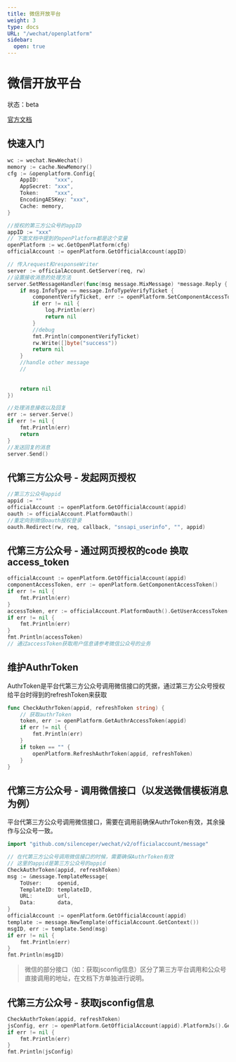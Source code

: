```yaml
---
title: 微信开放平台
weight: 3
type: docs
URL: "/wechat/openplatform"
sidebar:
  open: true
---
```

# 微信开放平台

状态：beta

[官方文档](https://developers.weixin.qq.com/doc/oplatform/Third-party_Platforms/Third_party_platform_appid.html)

## 快速入门

```go
wc := wechat.NewWechat()
memory := cache.NewMemory()
cfg := &openplatform.Config{
    AppID:     "xxx",
    AppSecret: "xxx",
    Token:     "xxx",
    EncodingAESKey: "xxx",
    Cache: memory,
}

//授权的第三方公众号的appID
appID := "xxx"
// 下面文档中提到的openPlatform都是这个变量
openPlatform := wc.GetOpenPlatform(cfg)
officialAccount := openPlatform.GetOfficialAccount(appID)

// 传入request和responseWriter
server := officialAccount.GetServer(req, rw)
//设置接收消息的处理方法
server.SetMessageHandler(func(msg message.MixMessage) *message.Reply {
    if msg.InfoType == message.InfoTypeVerifyTicket {
        componentVerifyTicket, err := openPlatform.SetComponentAccessToken(msg.ComponentVerifyTicket)
        if err != nil {
            log.Println(err)
            return nil
        }
        //debug 
        fmt.Println(componentVerifyTicket)
        rw.Write([]byte("success"))
        return nil
    }
    //handle other message
    //
    
    
    return nil
})

//处理消息接收以及回复
err := server.Serve()
if err != nil {
    fmt.Println(err)
    return
}
//发送回复的消息
server.Send()
```

## 代第三方公众号 - 发起网页授权

```go
//第三方公众号appid
appid := ""
officialAccount := openPlatform.GetOfficialAccount(appid)
oauth := officialAccount.PlatformOauth()
//重定向到微信oauth授权登录
oauth.Redirect(rw, req, callback, "snsapi_userinfo", "", appid)
```

## 代第三方公众号 - 通过网页授权的code 换取access_token
```go
officialAccount := openPlatform.GetOfficialAccount(appid)
componentAccessToken, err := openPlatform.GetComponentAccessToken()
if err != nil {
    fmt.Println(err)
}
accessToken, err := officialAccount.PlatformOauth().GetUserAccessToken(code, appid, componentAccessToken)
if err != nil {
    fmt.Println(err)
}
fmt.Println(accessToken)
// 通过accessToken获取用户信息请参考微信公众号的业务
```

## 维护AuthrToken
AuthrToken是平台代第三方公众号调用微信接口的凭据，通过第三方公众号授权给平台时得到的refreshToken来获取

```go
func CheckAuthrToken(appid, refreshToken string) {
    // 获取authrToken
    token, err := openPlatform.GetAuthrAccessToken(appid)
    if err != nil {
        fmt.Println(err)
    }
    if token == "" {
        openPlatform.RefreshAuthrToken(appid, refreshToken)
    }
}
```

## 代第三方公众号 - 调用微信接口（以发送微信模板消息为例）
平台代第三方公众号调用微信接口，需要在调用前确保AuthrToken有效，其余操作与公众号一致。  
```go
import "github.com/silenceper/wechat/v2/officialaccount/message"

// 在代第三方公众号调用微信接口的时候，需要确保AuthrToken有效
// 这里的appid是第三方公众号的appid
CheckAuthrToken(appid, refreshToken)
msg := &message.TemplateMessage{
    ToUser:     openid,
    TemplateID: templateID,
    URL:        url,
    Data:       data,
}
officialAccount := openPlatform.GetOfficialAccount(appid)
template := message.NewTemplate(officialAccount.GetContext())
msgID, err := template.Send(msg)
if err != nil {
    fmt.Println(err)
}
fmt.Println(msgID)
```
> 微信的部分接口（如：获取jsconfig信息）区分了第三方平台调用和公众号直接调用的地址，在文档下方单独进行说明。
> 
## 代第三方公众号 - 获取jsconfig信息
```go
CheckAuthrToken(appid, refreshToken)
jsConfig, err := openPlatform.GetOfficialAccount(appid).PlatformJs().GetConfig(uri, appid)
if err != nil {
    fmt.Println(err)
}
fmt.Println(jsConfig)
```